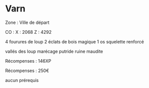 # Varn

Zone : Ville de départ&#x20;

CO : X : 2068 Z : 4292

4 fourures de loup 2 éclats de bois magique 1 os squelette renforcé

vallés des loup marécage putride ruine maudite

Récompenses : 146XP

Récompenses : 250€

aucun prérequis

